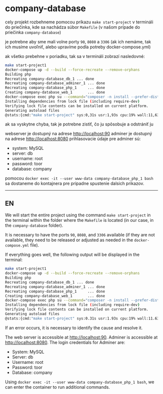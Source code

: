 # company-database

cely projekt rozbehneme pomocou príkazu `make start-project` v termináli do priečinka,
kde sa nachádza súbor `Makefile` (v našom prípade do priečinka `company-database`)

je potrebne aby sme mali volne porty `90`, `8080` a `3306` (ak ich nemáme, tak ich musíme uvoľniť,
alebo upravíme podla potreby docker-compose.yml)

ak všetko prebehne v poriadku, tak sa v termináli zobrazí nasledovné:

```bash
make start-project1
docker-compose up -d --build --force-recreate --remove-orphans
Building php
Recreating company-database_db_1 ... done
Recreating company-database_adminer_1 ... done
Recreating company-database_php_1     ... done
Creating company-database_web_1       ... done
docker-compose exec php su --command="composer -n install --prefer-dist" www-data
Installing dependencies from lock file (including require-dev)
Verifying lock file contents can be installed on current platform.
Generating autoload files
@stats:{cmd:"make start-project" sys:0,31s usr:1,93s cpu:19% wall:11,638s mem:43k}
```

ak sa vyskytne chyba, tak je potrebne zistiť, čo ju spôsobuje a odstrániť ju

webserver je dostupný na adrese [http://localhost:90](http://localhost:90)
adminer je dostupný na adrese [http://localhost:8080](http://localhost:8080)
prihlasovacie údaje pre adminer sú:
- system: MySQL
- server: db
- username: root
- password: toor
- database: company

pomocou `docker exec -it --user www-data company-database_php_1 bash`
sa dostaneme do kontajnera pre pripadne spustenie dalsich prikazov.

--------------------------------------------------------------------------------------------


## EN
We will start the entire project using the command `make start-project` in the terminal within the folder where the `Makefile` is located (in our case, in the `company-database` folder).

It is necessary to have the ports `90`, `8080`, and `3306` available (if they are not available, they need to be released or adjusted as needed in the `docker-compose.yml` file).

If everything goes well, the following output will be displayed in the terminal:

```bash
make start-project1
docker-compose up -d --build --force-recreate --remove-orphans
Building php
Recreating company-database_db_1 ... done
Recreating company-database_adminer_1 ... done
Recreating company-database_php_1     ... done
Creating company-database_web_1       ... done
docker-compose exec php su --command="composer -n install --prefer-dist" www-data
Installing dependencies from lock file (including require-dev)
Verifying lock file contents can be installed on current platform.
Generating autoload files
@stats:{cmd:"make start-project" sys:0.31s usr:1.93s cpu:19% wall:11.638s mem:43k}
```

If an error occurs, it is necessary to identify the cause and resolve it.

The web server is accessible at [http://localhost:90](http://localhost:90).
Adminer is accessible at [http://localhost:8080](http://localhost:8080).
The login credentials for Adminer are:
- System: MySQL
- Server: db
- Username: root
- Password: toor
- Database: company

Using `docker exec -it --user www-data company-database_php_1 bash`, we can enter the container to run additional commands.

